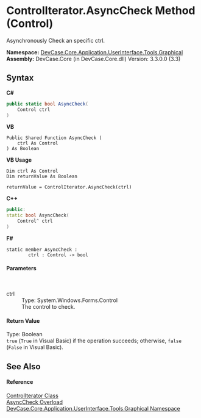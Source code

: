 # ControlIterator.AsyncCheck Method (Control)
 

Asynchronously Check an specific ctrl.

**Namespace:**&nbsp;<a href="N_DevCase_Core_Application_UserInterface_Tools_Graphical">DevCase.Core.Application.UserInterface.Tools.Graphical</a><br />**Assembly:**&nbsp;DevCase.Core (in DevCase.Core.dll) Version: 3.3.0.0 (3.3)

## Syntax

**C#**<br />
``` C#
public static bool AsyncCheck(
	Control ctrl
)
```

**VB**<br />
``` VB
Public Shared Function AsyncCheck ( 
	ctrl As Control
) As Boolean
```

**VB Usage**<br />
``` VB Usage
Dim ctrl As Control
Dim returnValue As Boolean

returnValue = ControlIterator.AsyncCheck(ctrl)
```

**C++**<br />
``` C++
public:
static bool AsyncCheck(
	Control^ ctrl
)
```

**F#**<br />
``` F#
static member AsyncCheck : 
        ctrl : Control -> bool 

```


#### Parameters
&nbsp;<dl><dt>ctrl</dt><dd>Type: System.Windows.Forms.Control<br />The control to check.</dd></dl>

#### Return Value
Type: Boolean<br />`true` (`True` in Visual Basic) if the operation succeeds; otherwise, `false` (`False` in Visual Basic).

## See Also


#### Reference
<a href="T_DevCase_Core_Application_UserInterface_Tools_Graphical_ControlIterator">ControlIterator Class</a><br /><a href="Overload_DevCase_Core_Application_UserInterface_Tools_Graphical_ControlIterator_AsyncCheck">AsyncCheck Overload</a><br /><a href="N_DevCase_Core_Application_UserInterface_Tools_Graphical">DevCase.Core.Application.UserInterface.Tools.Graphical Namespace</a><br />
